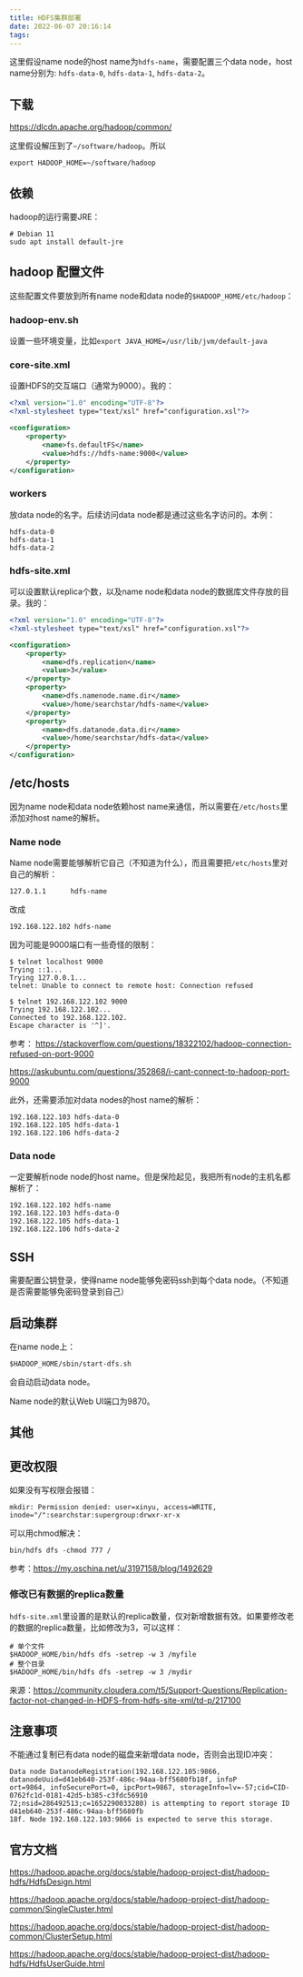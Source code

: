 ```yaml
---
title: HDFS集群部署
date: 2022-06-07 20:16:14
tags:
---
```


这里假设name node的host name为`hdfs-name`，需要配置三个data node，host name分别为: `hdfs-data-0`, `hdfs-data-1`, `hdfs-data-2`。

## 下载

<https://dlcdn.apache.org/hadoop/common/>

这里假设解压到了`~/software/hadoop`。所以

```shell
export HADOOP_HOME=~/software/hadoop
```

## 依赖

hadoop的运行需要JRE：

```shell
# Debian 11
sudo apt install default-jre
```

## hadoop 配置文件

这些配置文件要放到所有name node和data node的`$HADOOP_HOME/etc/hadoop`：

### hadoop-env.sh

设置一些环境变量，比如`export JAVA_HOME=/usr/lib/jvm/default-java`

### core-site.xml

设置HDFS的交互端口（通常为9000）。我的：

```xml
<?xml version="1.0" encoding="UTF-8"?>
<?xml-stylesheet type="text/xsl" href="configuration.xsl"?>

<configuration>
	<property>
		<name>fs.defaultFS</name>
		<value>hdfs://hdfs-name:9000</value>
	</property>
</configuration>
```

### workers

放data node的名字。后续访问data node都是通过这些名字访问的。本例：

```text
hdfs-data-0
hdfs-data-1
hdfs-data-2
```

### hdfs-site.xml

可以设置默认replica个数，以及name node和data node的数据库文件存放的目录。我的：

```xml
<?xml version="1.0" encoding="UTF-8"?>
<?xml-stylesheet type="text/xsl" href="configuration.xsl"?>

<configuration>
	<property>
		<name>dfs.replication</name>
		<value>3</value>
	</property>
	<property>
		<name>dfs.namenode.name.dir</name>
		<value>/home/searchstar/hdfs-name</value>
	</property>
	<property>
		<name>dfs.datanode.data.dir</name>
		<value>/home/searchstar/hdfs-data</value>
	</property>
</configuration>
```

## /etc/hosts

因为name node和data node依赖host name来通信，所以需要在`/etc/hosts`里添加对host name的解析。

### Name node

Name node需要能够解析它自己（不知道为什么），而且需要把`/etc/hosts`里对自己的解析：

```text
127.0.1.1      hdfs-name
```

改成

```text
192.168.122.102 hdfs-name
```

因为可能是9000端口有一些奇怪的限制：

```text
$ telnet localhost 9000
Trying ::1...
Trying 127.0.0.1...
telnet: Unable to connect to remote host: Connection refused

$ telnet 192.168.122.102 9000
Trying 192.168.122.102...
Connected to 192.168.122.102.
Escape character is '^]'.
```

参考：
<https://stackoverflow.com/questions/18322102/hadoop-connection-refused-on-port-9000>

<https://askubuntu.com/questions/352868/i-cant-connect-to-hadoop-port-9000>

此外，还需要添加对data nodes的host name的解析：

```text
192.168.122.103 hdfs-data-0
192.168.122.105 hdfs-data-1
192.168.122.106 hdfs-data-2
```

### Data node

一定要解析node node的host name。但是保险起见，我把所有node的主机名都解析了：

```text
192.168.122.102 hdfs-name
192.168.122.103 hdfs-data-0
192.168.122.105 hdfs-data-1
192.168.122.106 hdfs-data-2
```

## SSH

需要配置公钥登录，使得name node能够免密码ssh到每个data node。（不知道是否需要能够免密码登录到自己）

## 启动集群

在name node上：

```shell
$HADOOP_HOME/sbin/start-dfs.sh
```

会自动启动data node。

Name node的默认Web UI端口为9870。

## 其他

## 更改权限

如果没有写权限会报错：

```text
mkdir: Permission denied: user=xinyu, access=WRITE, inode="/":searchstar:supergroup:drwxr-xr-x
```

可以用chmod解决：

```shell
bin/hdfs dfs -chmod 777 /
```

参考：<https://my.oschina.net/u/3197158/blog/1492629>

### 修改已有数据的replica数量

`hdfs-site.xml`里设置的是默认的replica数量，仅对新增数据有效。如果要修改老的数据的replica数量，比如修改为3，可以这样：

```shell
# 单个文件
$HADOOP_HOME/bin/hdfs dfs -setrep -w 3 /myfile
# 整个目录
$HADOOP_HOME/bin/hdfs dfs -setrep -w 3 /mydir
```

来源：<https://community.cloudera.com/t5/Support-Questions/Replication-factor-not-changed-in-HDFS-from-hdfs-site-xml/td-p/217100>

## 注意事项

不能通过复制已有data node的磁盘来新增data node，否则会出现ID冲突：

```text
Data node DatanodeRegistration(192.168.122.105:9866, datanodeUuid=d41eb640-253f-486c-94aa-bff5680fb18f, infoP
ort=9864, infoSecurePort=0, ipcPort=9867, storageInfo=lv=-57;cid=CID-0762fc1d-0181-42d5-b385-c3fdc56910
72;nsid=286492513;c=1652290033280) is attempting to report storage ID d41eb640-253f-486c-94aa-bff5680fb
18f. Node 192.168.122.103:9866 is expected to serve this storage.
```

## 官方文档

<https://hadoop.apache.org/docs/stable/hadoop-project-dist/hadoop-hdfs/HdfsDesign.html>

<https://hadoop.apache.org/docs/stable/hadoop-project-dist/hadoop-common/SingleCluster.html>

<https://hadoop.apache.org/docs/stable/hadoop-project-dist/hadoop-common/ClusterSetup.html>

<https://hadoop.apache.org/docs/stable/hadoop-project-dist/hadoop-hdfs/HdfsUserGuide.html>
